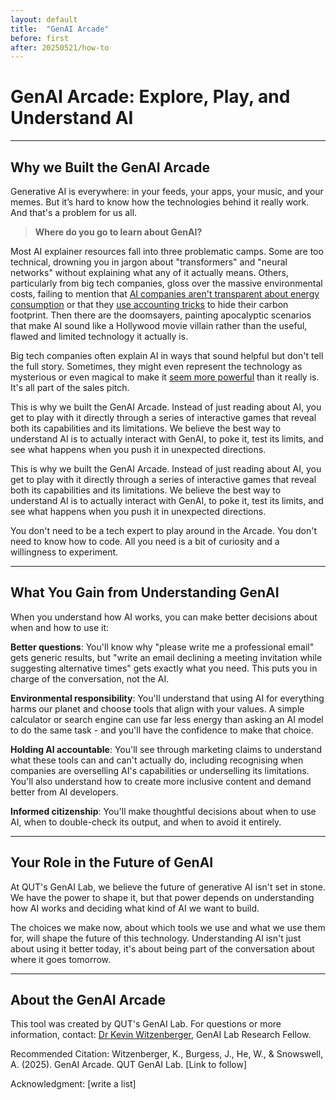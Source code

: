 ```yaml
---
layout: default
title:  "GenAI Arcade"
before: first
after: 20250521/how-to
---
```


# GenAI Arcade: Explore, Play, and Understand AI
---
## Why we Built the GenAI Arcade

Generative AI is everywhere: in your feeds, your apps, your music, and your memes. But it’s hard to know how the technologies behind it really work. And that's a problem for us all.

> **Where do you go to learn about GenAI?** 

Most AI explainer resources fall into three problematic camps. Some are too technical, drowning you in jargon about "transformers" and "neural networks" without explaining what any of it actually means. Others, particularly from big tech companies, gloss over the massive environmental costs, failing to mention that [AI companies aren't transparent about energy consumption](https://theconversation.com/the-hidden-cost-of-the-ai-boom-social-and-environmental-exploitation-208669) or that they [use accounting tricks](https://carboncredits.com/ai-hidden-carbon-footprint-how-tech-giants-are-masking-their-emissions/) to hide their carbon footprint. Then there are the doomsayers, painting apocalyptic scenarios that make AI sound like a Hollywood movie villain rather than the useful, flawed and limited technology it actually is.

Big tech companies often explain AI in ways that sound helpful but don't tell the full story. Sometimes, they might even represent  the technology  as mysterious or even magical   to make it [seem more powerful](https://www.livescience.com/technology/artificial-intelligence/foolhardy-at-best-and-deceptive-and-dangerous-at-worst-dont-believe-the-hype-heres-why-artificial-general-intelligence-isnt-what-the-billionaires-tell-you-it-is) than it really is. It's all part of the sales pitch.

This is why we built the GenAI Arcade. Instead of just reading about AI, you get to play with it directly through a series of interactive games that reveal both its capabilities and its limitations. We believe the best way to understand AI is to actually interact with GenAI, to poke it, test its limits, and see what happens when you push it in unexpected directions.

This is why we built the GenAI Arcade. Instead of just reading about AI, you get to play with it directly through a series of interactive games that reveal both its capabilities and its limitations. We believe the best way to understand AI is to actually interact with GenAI, to poke it, test its limits, and see what happens when you push it in unexpected directions.

You don't need to be a tech expert to play around in the Arcade. You don't need to know how to code. All you need is a bit of curiosity and a willingness to experiment.

---

## What You Gain from Understanding GenAI

When you understand how AI works, you can make better decisions about when and how to use it:

**Better questions**: You'll know why "please write me a professional email" gets generic results, but "write an email declining a meeting invitation while suggesting alternative times" gets exactly what you need. This puts you in charge of the conversation, not the AI.

**Environmental responsibility**: You'll understand that using AI for everything harms our planet and choose tools that align with your values. A simple calculator or search engine can use far less energy than asking an AI model to do the same task - and you'll have the confidence to make that choice.

**Holding AI accountable**: You'll see through marketing claims to understand what these tools can and can't actually do, including recognising when companies are overselling AI's capabilities or underselling its limitations. You'll also understand how to create more inclusive content and demand better from AI developers.

**Informed citizenship**: You'll make thoughtful decisions about when to use AI, when to double-check its output, and when to avoid it entirely.

---

## Your Role in the Future of GenAI

At QUT's GenAI Lab, we believe the future of generative AI isn't set in stone. We have the power to shape it, but that power depends on understanding how AI works and deciding what kind of AI we want to build.

The choices we make now, about which tools we use and what we use them for, will shape the future of this technology. Understanding AI isn't just about using it better today, it's about being part of the conversation about where it goes tomorrow. 

---

## About the GenAI Arcade

This tool was created by QUT's GenAI Lab. For questions or more information, contact: [Dr Kevin Witzenberger](kevin.witzenberger@qut.edu.au), GenAI Lab Research Fellow. 

Recommended Citation: Witzenberger, K., Burgess, J., He, W., & Snowswell, A. (2025). GenAI Arcade. QUT GenAI Lab. [Link to follow]

Acknowledgment: [write a list] 

